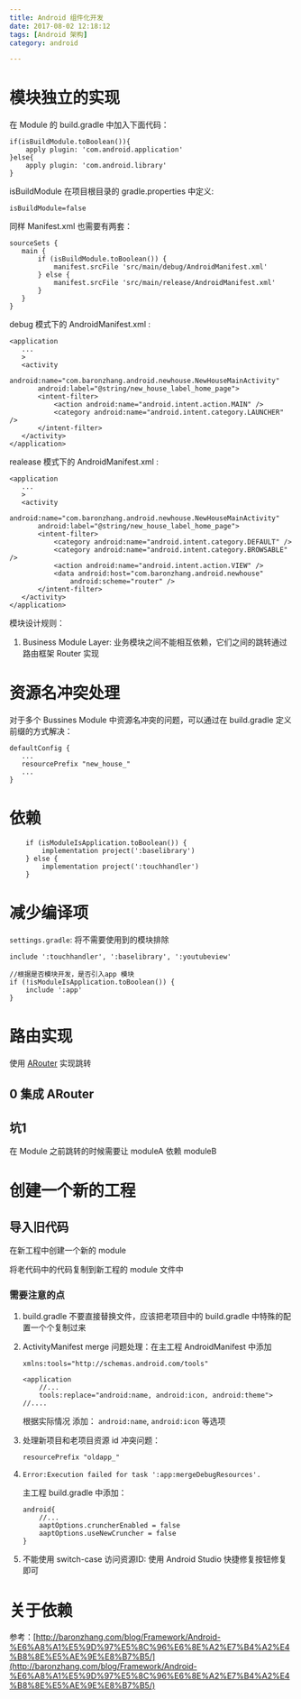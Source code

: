 ```yaml
---
title: Android 组件化开发
date: 2017-08-02 12:18:12
tags: [Android 架构]
category: android

---
```


# 模块独立的实现

在 Module 的 build.gradle 中加入下面代码：

```
if(isBuildModule.toBoolean()){
    apply plugin: 'com.android.application'
}else{
    apply plugin: 'com.android.library'
}
```

isBuildModule 在项目根目录的 gradle.properties 中定义:

```
isBuildModule=false
```

同样 Manifest.xml 也需要有两套：

```
sourceSets {
   main {
       if (isBuildModule.toBoolean()) {
           manifest.srcFile 'src/main/debug/AndroidManifest.xml'
       } else {
           manifest.srcFile 'src/main/release/AndroidManifest.xml'
       }
   }
}
```

debug 模式下的 AndroidManifest.xml :

```
<application
   ...
   >
   <activity
       android:name="com.baronzhang.android.newhouse.NewHouseMainActivity"
       android:label="@string/new_house_label_home_page">
       <intent-filter>
           <action android:name="android.intent.action.MAIN" />
           <category android:name="android.intent.category.LAUNCHER" />
       </intent-filter>
   </activity>
</application>
```


realease 模式下的 AndroidManifest.xml :

```
<application
   ...
   >
   <activity
       android:name="com.baronzhang.android.newhouse.NewHouseMainActivity"
       android:label="@string/new_house_label_home_page">
       <intent-filter>
           <category android:name="android.intent.category.DEFAULT" />
           <category android:name="android.intent.category.BROWSABLE" />
           <action android:name="android.intent.action.VIEW" />
           <data android:host="com.baronzhang.android.newhouse"
               android:scheme="router" />
       </intent-filter>
   </activity>
</application>
```


模块设计规则：

1. Business Module Layer: 业务模块之间不能相互依赖，它们之间的跳转通过 路由框架 Router 实现


# 资源名冲突处理

对于多个 Bussines Module 中资源名冲突的问题，可以通过在 build.gradle 定义前缀的方式解决：

```
defaultConfig {
   ...
   resourcePrefix "new_house_"
   ...
}
```

# 依赖

```
    if (isModuleIsApplication.toBoolean()) {
        implementation project(':baselibrary')
    } else {
        implementation project(':touchhandler')
    }
```

# 减少编译项

`settings.gradle`: 将不需要使用到的模块排除

```
include ':touchhandler', ':baselibrary', ':youtubeview'

//根据是否模块开发，是否引入app 模块
if (!isModuleIsApplication.toBoolean()) {
    include ':app'
}
```

# 路由实现

使用 [ARouter](https://github.com/alibaba/ARouter) 实现跳转

## 0 集成 ARouter


## 坑1

在 Module 之前跳转的时候需要让 moduleA 依赖 moduleB



# 创建一个新的工程

## 导入旧代码

在新工程中创建一个新的 module

将老代码中的代码复制到新工程的 module 文件中

### 需要注意的点

1. build.gradle 不要直接替换文件，应该把老项目中的 build.gradle 中特殊的配置一个个复制过来
2. ActivityManifest merge 问题处理：在主工程 AndroidManifest 中添加

    ```
    xmlns:tools="http://schemas.android.com/tools"

    <application
        //...
        tools:replace="android:name, android:icon, android:theme">
    //....
    ```

    根据实际情况 添加： `android:name`, `android:icon` 等选项

3. 处理新项目和老项目资源 id 冲突问题：

    ```
    resourcePrefix "oldapp_"
    ```
4. `Error:Execution failed for task ':app:mergeDebugResources'.`

    主工程 build.gradle 中添加：

    ```
    android{
        //...
        aaptOptions.cruncherEnabled = false
        aaptOptions.useNewCruncher = false
    }
    ```

5. 不能使用 switch-case 访问资源ID: 使用 Android Studio 快捷修复按钮修复即可

# 关于依赖



参考：[http://baronzhang.com/blog/Framework/Android-%E6%A8%A1%E5%9D%97%E5%8C%96%E6%8E%A2%E7%B4%A2%E4%B8%8E%E5%AE%9E%E8%B7%B5/](http://baronzhang.com/blog/Framework/Android-%E6%A8%A1%E5%9D%97%E5%8C%96%E6%8E%A2%E7%B4%A2%E4%B8%8E%E5%AE%9E%E8%B7%B5/)

